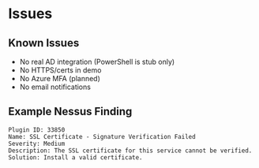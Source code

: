 # Issues

## Known Issues

- No real AD integration (PowerShell is stub only)
- No HTTPS/certs in demo
- No Azure MFA (planned)
- No email notifications

## Example Nessus Finding

```
Plugin ID: 33850
Name: SSL Certificate - Signature Verification Failed
Severity: Medium
Description: The SSL certificate for this service cannot be verified.
Solution: Install a valid certificate.
```
